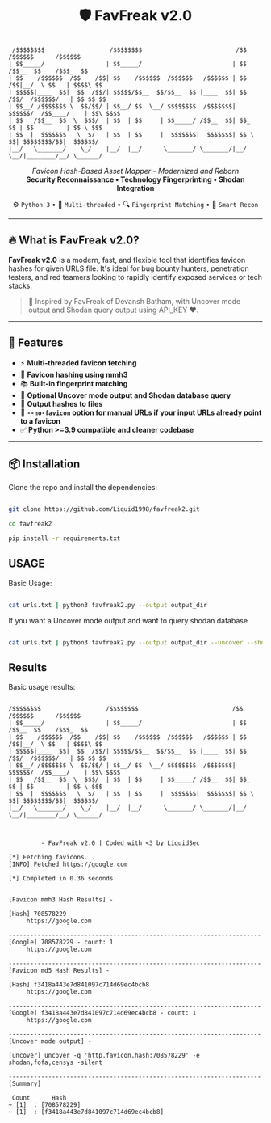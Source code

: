 <h1 align="center">🛡️ FavFreak v2.0</h1>

<pre><code>
 /$$$$$$$$                  /$$$$$$$$                          /$$        /$$$$$$      /$$$$$$ 
| $$_____/                 | $$_____/                         | $$       /$$__  $$    /$$$_  $$
| $$    /$$$$$$  /$$    /$$| $$    /$$$$$$  /$$$$$$   /$$$$$$ | $$   /$$|__/  \ $$   | $$$$\ $$
| $$$$$|____  $$|  $$  /$$/| $$$$$/$$__  $$/$$__  $$ |____  $$| $$  /$$/  /$$$$$$/   | $$ $$ $$
| $$__/ /$$$$$$$ \  $$/$$/ | $$__/ $$  \__/ $$$$$$$$  /$$$$$$$| $$$$$$/  /$$____/    | $$\ $$$$
| $$   /$$__  $$  \  $$$/  | $$  | $$     | $$_____/ /$$__  $$| $$_  $$ | $$         | $$ \ $$$
| $$  |  $$$$$$$   \  $/   | $$  | $$     |  $$$$$$$|  $$$$$$$| $$ \  $$| $$$$$$$$/$$|  $$$$$$/
|__/   \_______/    \_/    |__/  |__/      \_______/ \_______/|__/  \__/|________/__/ \______/ 
</code></pre>

<p align="center">
  <i>Favicon Hash-Based Asset Mapper - Modernized and Reborn</i><br>
  <strong>Security Reconnaissance • Technology Fingerprinting • Shodan Integration</strong>
</p>

<p align="center">
  ⚙️ <code>Python 3</code> • 🚀 <code>Multi-threaded</code> • 🔍 <code>Fingerprint Matching</code> • 🧠 <code>Smart Recon</code>
</p>

---

## 🔥 What is FavFreak v2.0?

**FavFreak v2.0** is a modern, fast, and flexible tool that identifies favicon hashes for given URLS file. It's ideal for bug bounty hunters, penetration testers, and red teamers looking to rapidly identify exposed services or tech stacks.

> 🧪 Inspired by FavFreak of Devansh Batham, with Uncover mode output and Shodan query output using API_KEY ❤️.

---

## 🚀 Features

- ⚡ **Multi-threaded favicon fetching**
- 🔐 **Favicon hashing using mmh3**
- 📚 **Built-in fingerprint matching**
- 🧭 **Optional Uncover mode output and Shodan database query**
- 💾 **Output hashes to files**
- 🔧 **`--no-favicon` option for manual URLs if your input URLs already point to a favicon**
- ✅ **Python >=3.9 compatible and cleaner codebase**

---

## 📦 Installation

Clone the repo and install the dependencies:

```bash

git clone https://github.com/Liquid1998/favfreak2.git

cd favfreak2

pip install -r requirements.txt
```

## USAGE

Basic Usage:

```bash

cat urls.txt | python3 favfreak2.py --output output_dir
```
If you want a Uncover mode output and want to query shodan database

```bash

cat urls.txt | python3 favfreak2.py --output output_dir --uncover --shodan --api-key API_KEY
```

## Results

Basic usage results:

```

/$$$$$$$$                  /$$$$$$$$                          /$$        /$$$$$$      /$$$$$$ 
| $$_____/                 | $$_____/                         | $$       /$$__  $$    /$$$_  $$
| $$    /$$$$$$  /$$    /$$| $$    /$$$$$$  /$$$$$$   /$$$$$$ | $$   /$$|__/  \ $$   | $$$$\ $$
| $$$$$|____  $$|  $$  /$$/| $$$$$/$$__  $$/$$__  $$ |____  $$| $$  /$$/  /$$$$$$/   | $$ $$ $$
| $$__/ /$$$$$$$ \  $$/$$/ | $$__/ $$  \__/ $$$$$$$$  /$$$$$$$| $$$$$$/  /$$____/    | $$\ $$$$
| $$   /$$__  $$  \  $$$/  | $$  | $$     | $$_____/ /$$__  $$| $$_  $$ | $$         | $$ \ $$$
| $$  |  $$$$$$$   \  $/   | $$  | $$     |  $$$$$$$|  $$$$$$$| $$ \  $$| $$$$$$$$/$$|  $$$$$$/
|__/   \_______/    \_/    |__/  |__/      \_______/ \_______/|__/  \__/|________/__/ \______/ 



         - FavFreak v2.0 | Coded with <3 by LiquidSec

[*] Fetching favicons...
[INFO] Fetched https://google.com

[*] Completed in 0.36 seconds.

----------------------------------------------------------------------
[Favicon mmh3 Hash Results] - 

[Hash] 708578229
     https://google.com

----------------------------------------------------------------------
[Google] 708578229 - count: 1
     https://google.com

----------------------------------------------------------------------
[Favicon md5 Hash Results] - 

[Hash] f3418a443e7d841097c714d69ec4bcb8
     https://google.com

----------------------------------------------------------------------
[Google] f3418a443e7d841097c714d69ec4bcb8 - count: 1
     https://google.com

----------------------------------------------------------------------
[Uncover mode output] - 

[uncover] uncover -q 'http.favicon.hash:708578229' -e shodan,fofa,censys -silent

----------------------------------------------------------------------
[Summary]

 Count      Hash
~ [1]  : [708578229]
~ [1]  : [f3418a443e7d841097c714d69ec4bcb8]
```
